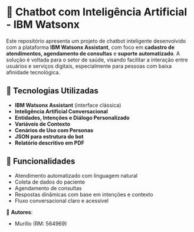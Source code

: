 # 🤖 Chatbot com Inteligência Artificial - IBM Watsonx

Este repositório apresenta um projeto de chatbot inteligente desenvolvido com a plataforma **IBM Watsonx Assistant**, com foco em **cadastro de atendimentos, agendamento de consultas** e **suporte automatizado**. A solução é voltada para o setor de saúde, visando facilitar a interação entre usuários e serviços digitais, especialmente para pessoas com baixa afinidade tecnológica.

## 🧠 Tecnologias Utilizadas

- **IBM Watsonx Assistant** (interface clássica)
- **Inteligência Artificial Conversacional**
- **Entidades, Intenções e Diálogo Personalizado**
- **Variáveis de Contexto**
- **Cenários de Uso com Personas**
- **JSON para estrutura do bot**
- **Relatório descritivo em PDF**

## 📄 Funcionalidades

- Atendimento automatizado com linguagem natural
- Coleta de dados do paciente
- Agendamento de consultas
- Respostas dinâmicas com base em intenções e contexto
- Fluxo conversacional claro e acessível

👥 **Autores**:  
- Murillo (RM: 564969)  




